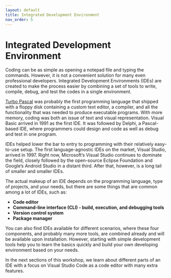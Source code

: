 ```yaml
---
layout: default
title: Integrated Development Environment
nav_order: 5
---
```


# Integrated Development Environment

Coding can be as simple as opening a notepad file and typing the commands. However, it is not a convenient solution for many even professional developers. Integrated Development Environments (IDEs) are created to make the process easier by combining a set of tools to write, compile, debug, and test the codes in a single environment. 

[Turbo Pascal](https://en.wikipedia.org/wiki/Turbo_Pascal) was probably the first programming language that shipped with a floppy disk containing a custom text editor, a compiler, and all the functionality that was needed to produce executable programs. With more memory, coding was both an issue of text and visual representation. Visual Basic arrived in 1991 as the first IDE. It was followed by Delphi, a Pascal-based IDE, where programmers could design and code as well as debug and test in one program. 

IDEs helped lower the bar to entry to programming with their relatively easy-to-use setup. The first language-agnostic IDEs on the market, Visual Studio, arrived in 1997. Right now, Microsoft’s Visual Studio continues to dominate the field, closely followed by the open-source Eclipse Foundation and Google’s Android Studio in a distant third. After that, however, is a long tail of smaller and smaller IDEs. 

The actual makeup of an IDE depends on the programming language, type of projects, and your needs, but there are some things that are common among a lot of IDEs, such as:

+ **Code editor**
+ **Command-line interface (CLI) - build, execution, and debugging tools**
+ **Version control system**
+ **Package manager**

You can also find IDEs available for different scenarios, where these four components, and probably many more tools, are combined already and will be available upon installation. However, starting with simple development tools help you to learn the basics quickly and build your own developing environment based on your needs.

In the next sections of this workshop, we learn about different parts of an IDE with a focus on Visual Studio Code as a code editor with many extra features.